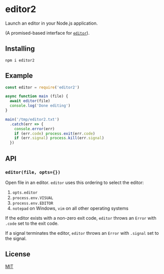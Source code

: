 # editor2

Launch an editor in your Node.js application.

(A promised-based interface for
[`editor`](https://www.npmjs.com/package/editor)).

## Installing

```
npm i editor2
```

## Example

```js
const editor = require('editor2')

async function main (file) {
  await editor(file)
  console.log('Done editing')
}

main('/tmp/editor2.txt')
  .catch(err => {
    console.error(err)
    if (err.code) process.exit(err.code)
    if (err.signal) process.kill(err.signal)
  })
```

## API

### `editor(file, opts={})`

Open file in an editor. `editor` uses this ordering to select the
editor:

1. `opts.editor`
1. `process.env.VISUAL`
1. `process.env.EDITOR`
1. `notepad` on Windows, `vim` on all other operating systems

If the editor exists with a non-zero exit code, `editor` throws an
`Error` with `.code` set to the exit code.

If a signal terminates the editor, `editor` throws an `Error` with
`.signal` set to the signal.

## License

[MIT](LICENSE)
